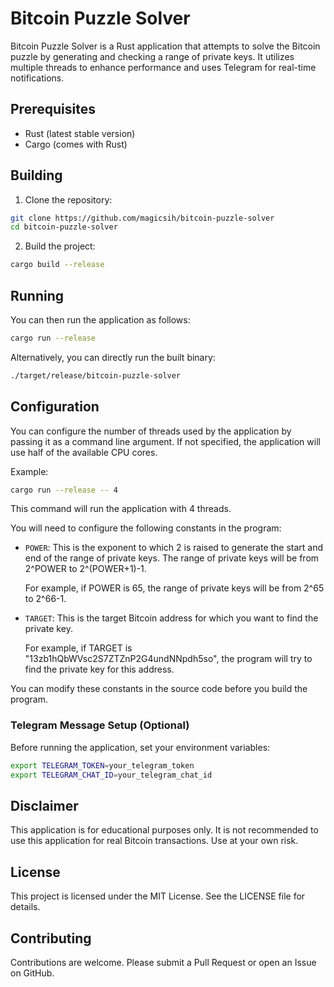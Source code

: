 # Bitcoin Puzzle Solver

Bitcoin Puzzle Solver is a Rust application that attempts to solve the Bitcoin puzzle by generating and checking a range of private keys. It utilizes multiple threads to enhance performance and uses Telegram for real-time notifications.

## Prerequisites

- Rust (latest stable version)
- Cargo (comes with Rust)

## Building

1. Clone the repository:

```bash
git clone https://github.com/magicsih/bitcoin-puzzle-solver
cd bitcoin-puzzle-solver
```

2. Build the project:

```bash
cargo build --release
```

## Running

You can then run the application as follows:

```bash
cargo run --release
```

Alternatively, you can directly run the built binary:

```bash
./target/release/bitcoin-puzzle-solver
```

## Configuration

You can configure the number of threads used by the application by passing it as a command line argument. If not specified, the application will use half of the available CPU cores.

Example:

```bash
cargo run --release -- 4
```

This command will run the application with 4 threads.

You will need to configure the following constants in the program:

- `POWER`: This is the exponent to which 2 is raised to generate the start and end of the range of private keys. The range of private keys will be from 2^POWER to 2^(POWER+1)-1.

  For example, if POWER is 65, the range of private keys will be from 2^65 to 2^66-1.

- `TARGET`: This is the target Bitcoin address for which you want to find the private key.

  For example, if TARGET is "13zb1hQbWVsc2S7ZTZnP2G4undNNpdh5so", the program will try to find the private key for this address.

You can modify these constants in the source code before you build the program.

### Telegram Message Setup (Optional)

Before running the application, set your environment variables:

```bash
export TELEGRAM_TOKEN=your_telegram_token
export TELEGRAM_CHAT_ID=your_telegram_chat_id
```

## Disclaimer

This application is for educational purposes only. It is not recommended to use this application for real Bitcoin transactions. Use at your own risk.

## License

This project is licensed under the MIT License. See the LICENSE file for details.

## Contributing

Contributions are welcome. Please submit a Pull Request or open an Issue on GitHub.
